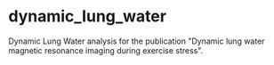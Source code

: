 # dynamic_lung_water
Dynamic Lung Water analysis for the publication "Dynamic lung water magnetic resonance imaging during exercise stress".
